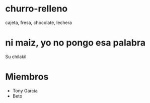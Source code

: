 # churro-relleno
cajeta, fresa, chocolate, lechera

# ni maiz, yo no pongo esa palabra
Su chilakil

# Miembros
- Tony Garcia
- Beto
